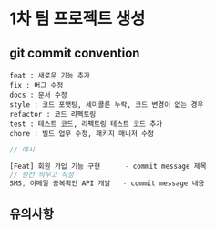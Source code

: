 # 1차 팀 프로젝트 생성

## git commit convention

```
feat : 새로운 기능 추가
fix : 버그 수정
docs : 문서 수정
style : 코드 포맷팅, 세미콜론 누락, 코드 변경이 없는 경우
refactor : 코드 리펙토링
test : 테스트 코드, 리펙토링 테스트 코드 추가
chore : 빌드 업무 수정, 패키지 매니저 수정
```

```js
// 예시

[Feat] 회원 가입 기능 구현      - commit message 제목
// 한칸 띄우고 작성
SMS, 이메일 중복확인 API 개발   - commit message 내용
```

## 유의사항

